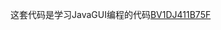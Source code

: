 这套代码是学习JavaGUI编程的代码[BV1DJ411B75F]((https://www.bilibili.com/video/BV1DJ411B75F/?spm_id_from=333.1387.upload.video_card.click&vd_source=1cf2fd57e50ae224e7f152a0eadd6e7f)) 


